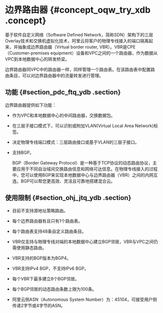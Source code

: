 # 边界路由器 {#concept_oqw_try_xdb .concept}

基于软件自定义网络（Software Defined Network，简称SDN）架构下的三层Overlay技术和交换机虚拟化技术，阿里云将客户的物理专线接入的端口隔离起来，并抽象成边界路由器（Virtual border router, VBR）。VBR是CPE（Customer-premises equipment）设备和VPC之间的一个路由器，作为数据从VPC到本地数据中心的转发桥梁。

边界路由器同VPC中的路由器一样，同样管理一个路由表。在该路由表中配置路由条目，可以对边界路由器中的流量转发进行管理。

## 功能 {#section_pdc_ftq_ydb .section}

边界路由器提供如下功能：

-   作为VPC和本地数据中心的中间路由器，交换数据包。

-   在三层子接口模式下，可以识别或附加VLAN\(Virtual Local Area Network\)标签。

-   决定物理专线端口模式：三层路由接口或基于VLAN的三层子接口。

-   支持BGP。

    BGP（Border Gateway Protocol）是一种基于TCP协议的动态路由协议，主要应用于不同自治域间交换路由信息和网络可达信息。在物理专线接入的过程中，您可以使用BGP来实现本地数据中心与边界路由器（VBR）之间的内网互连。BGP可以帮您更高效、灵活且可靠地搭建混合云。


## 使用限制 {#section_ohj_jtq_ydb .section}

-   目前不支持源地址策略路由。

-   每个边界路由器有且只有1个路由表。

-   每个路由表支持48条自定义路由条目。

-   VBR仅支持与物理专线对端的本地数据中心建立BGP邻居，VBR与VPC之间仍需使用静态路由。

-   VBR支持的BGP版本为BGP4。

-   VBR支持IPv4 BGP，不支持IPv6 BGP。

-   每个VBR下最多建立8个BGP邻居。

-   每个BGP邻居的动态路由条数上限为100条。

-   阿里云侧ASN（Autonomous System Number）为：45104，可接受用户侧传递2字节或4字节的ASN。


